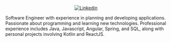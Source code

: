 <p align="center">
  <a href="https://www.linkedin.com/in/diogofsantana/">
    <img src="https://img.shields.io/badge/Diogo%20Santana-white?style=social&logo=linkedin&color=white" alt="Linkedin" />
 </a>

Software Engineer with experience in planning and developing applications. Passionate about programming and learning new technologies.
Professional experience includes Java, Javascript, Angular, Spring, and SQL, along with personal projects involving Kotlin and ReactJS.
<!--
**SantanaDiogoDev/SantanaDiogoDev** is a ✨ _special_ ✨ repository because its `README.md` (this file) appears on your GitHub profile.

Here are some ideas to get you started:

- 🔭 I’m currently working on ...
- 🌱 I’m currently learning ...
- 👯 I’m looking to collaborate on ...
- 🤔 I’m looking for help with ...
- 💬 Ask me about ...
- 📫 How to reach me: ...
- 😄 Pronouns: ...
- ⚡ Fun fact: ...
-->
